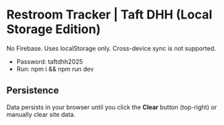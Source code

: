 # Restroom Tracker | Taft DHH (Local Storage Edition)
No Firebase. Uses localStorage only. Cross-device sync is not supported.
- Password: taftdhh2025
- Run: npm i && npm run dev


## Persistence
Data persists in your browser until you click the **Clear** button (top-right) or manually clear site data.
